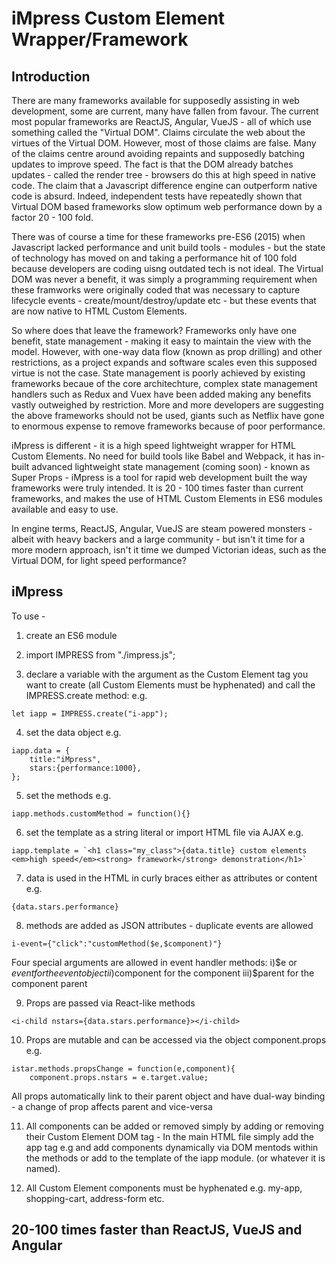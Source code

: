 # iMpress Custom Element Wrapper/Framework

## Introduction

There are many frameworks available for supposedly assisting in web development, some are current, many have fallen from favour. The current most popular frameworks are ReactJS, Angular, VueJS - all of which use something called the "Virtual DOM". Claims circulate the web about the virtues of the Virtual DOM. However, most of those claims are false. Many of the claims centre around avoiding repaints and supposedly batching updates to improve speed. The fact is that the DOM already batches updates - called the render tree - browsers do this at high speed in native code. The claim that a Javascript difference engine can outperform native code is absurd. Indeed, independent tests have repeatedly shown that Virtual DOM based frameworks slow optimum web performance down by a factor 20 - 100 fold. 

There was of course a time for these frameworks pre-ES6 (2015) when Javascript lacked performance and unit build tools - modules - but the state of technology has moved on and taking a performance hit of 100 fold because developers are coding uisng outdated tech is not ideal. The Virtual DOM was never a benefit, it was simply a programming requirement when these framworks were originally coded that was necessary to capture lifecycle events - create/mount/destroy/update etc - but these events that are now native to HTML Custom Elements.   

So where does that leave the framework? Frameworks only have one benefit, state management - making it easy to maintain the view with the model. However, with one-way data flow (known as prop drilling) and other restrictions, as a project expands and software scales even this supposed virtue is not the case. State management is poorly achieved by existing frameworks becaue of the core architechture, complex state management handlers such as Redux and Vuex have been added making any benefits vastly outweighed by restriction. More and more developers are suggesting the above frameworks should not be used, giants such as Netflix have gone to enormous expense to remove frameworks because of poor performance.  

iMpress is different - it is a high speed lightweight wrapper for HTML Custom Elements. No need for build tools like Babel and Webpack, it has in-built advanced lightweight state management (coming soon) - known as Super Props - iMpress is a tool for rapid web development built the way frameworks were truly intended. It is 20 - 100 times faster than current frameworks, and makes the use of HTML Custom Elements in ES6 modules available and easy to use. 

In engine terms, ReactJS, Angular, VueJS are steam powered monsters - albeit with heavy backers and a large community - but isn't it time for a more modern approach, isn't it time we dumped Victorian ideas, such as the Virtual DOM, for light speed performance?

## iMpress


To use - 

1. create an ES6 module

2. import IMPRESS from "./impress.js";

3. declare a variable with the argument as the Custom Element tag you want to create (all Custom Elements must be hyphenated) and call the IMPRESS.create method: e.g. 
```
let iapp = IMPRESS.create("i-app");
```

4. set the data object e.g.
```
iapp.data = {
	title:"iMpress",
	stars:{performance:1000},	
};
```
5. set the methods e.g.
```
iapp.methods.customMethod = function(){}
```
6. set the template as a string literal or import HTML file via AJAX e.g.
```
iapp.template = `<h1 class="my_class">{data.title} custom elements <em>high speed</em><strong> framework</strong> demonstration</h1>`
```

7. data is used in the HTML in curly braces either as attributes or content e.g.
```
{data.stars.performance}
```

8. methods are added as JSON attributes - duplicate events are allowed
```
i-event={"click":"customMethod($e,$component)"}
```

Four special arguments are allowed in event handler methods:
i)$e or $event for the event object
ii)$component for the component
iii)$parent for the component parent

9. Props are passed via React-like methods
```
<i-child nstars={data.stars.performance}></i-child>
```

10. Props are mutable and can be accessed via the object component.props e.g.
```
istar.methods.propsChange = function(e,component){
	component.props.nstars = e.target.value;
```
All props automatically link to their parent object and have dual-way binding - a change of prop affects parent and vice-versa

11. All components can be added or removed simply by adding or removing their Custom Element DOM tag - In the main HTML file simply add the app tag e.g <i-app></i-app> and add components dynamically via DOM mentods within the methods or add to the template of the iapp module. (or whatever it is named).

12. All Custom Element components must be hyphenated e.g. my-app, shopping-cart, address-form etc.

## 20-100 times faster than ReactJS, VueJS and Angular
